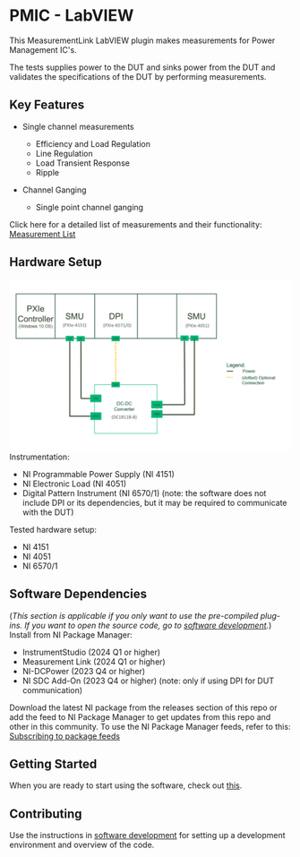 # PMIC - LabVIEW

 This MeasurementLink LabVIEW plugin makes measurements for Power Management IC's.
 
 The tests supplies power to the DUT and sinks power from the DUT and validates the specifications of the DUT by performing measurements.

## Key Features

 - Single channel measurements
   - Efficiency and Load Regulation
   - Line Regulation
   - Load Transient Response
   - Ripple

 - Channel Ganging
   - Single point channel ganging

Click here for a detailed list of measurements and their functionality: [Measurement List](docs/measurements/meas-index.md)

## Hardware Setup
![Hardware setup](docs/images/hw-setup.png)
Instrumentation:
- NI Programmable Power Supply (NI 4151)
- NI Electronic Load (NI 4051)
- Digital Pattern Instrument (NI 6570/1) (note: the software does not include DPI or its dependencies, but it may be required to communicate with the DUT)

Tested hardware setup:
- NI 4151
- NI 4051
- NI 6570/1

## Software Dependencies
(*This section is applicable if you only want to use the pre-compiled plug-ins. If you want to open the source code, go to [software development](docs/sw-dev.md).*)  
Install from NI Package Manager:

- InstrumentStudio (2024 Q1 or higher)
- Measurement Link (2024 Q1 or higher)
- NI-DCPower (2023 Q4 or higher)
- NI SDC Add-On (2023 Q4 or higher) (note: only if using DPI for DUT communication)

Download the latest NI package from the releases section of this repo or add the feed to NI Package Manager to get updates from this repo and other in this community. To use the NI Package Manager feeds, refer to this: [Subscribing to package feeds](https://github.com/NI-MeasurementLink-Plug-Ins/package-manager-feeds)

## Getting Started
When you are ready to start using the software, check out [this](docs/help.md).

## Contributing
Use the instructions in [software development](docs/sw-dev.md) for setting up a development environment and overview of the code.
